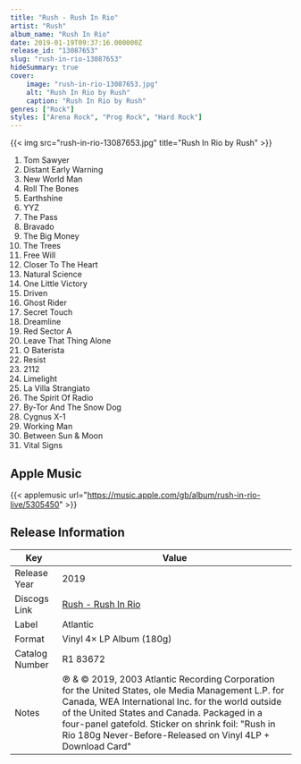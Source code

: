 ```yaml
---
title: "Rush - Rush In Rio"
artist: "Rush"
album_name: "Rush In Rio"
date: 2019-01-19T09:37:16.000000Z
release_id: "13087653"
slug: "rush-in-rio-13087653"
hideSummary: true
cover:
    image: "rush-in-rio-13087653.jpg"
    alt: "Rush In Rio by Rush"
    caption: "Rush In Rio by Rush"
genres: ["Rock"]
styles: ["Arena Rock", "Prog Rock", "Hard Rock"]
---
```


{{< img src="rush-in-rio-13087653.jpg" title="Rush In Rio by Rush" >}}

<!-- section break -->

1. Tom Sawyer
2. Distant Early Warning
3. New World Man
4. Roll The Bones
5. Earthshine
6. YYZ
7. The Pass
8. Bravado
9. The Big Money
10. The Trees
11. Free Will
12. Closer To The Heart
13. Natural Science
14. One Little Victory
15. Driven
16. Ghost Rider
17. Secret Touch
18. Dreamline
19. Red Sector A
20. Leave That Thing Alone
21. O Baterista
22. Resist
23. 2112
24. Limelight
25. La Villa Strangiato
26. The Spirit Of Radio
27. By-Tor And The Snow Dog
28. Cygnus X-1
29. Working Man
30. Between Sun & Moon
31. Vital Signs

<!-- section break -->




## Apple Music
{{< applemusic url="https://music.apple.com/gb/album/rush-in-rio-live/5305450" >}}






## Release Information
|  Key           | Value                                                |
| ---------------| ---------------------------------------------------- |
| Release Year   | 2019                                   |
| Discogs Link   | [Rush - Rush In Rio](https://www.discogs.com/release/13087653-Rush-Rush-In-Rio) |
| Label          | Atlantic |
| Format         | Vinyl 4× LP Album (180g) |
| Catalog Number | R1 83672 |
| Notes | ℗ & © 2019, 2003  Atlantic Recording Corporation for the United States, ole Media Management L.P. for Canada, WEA International Inc. for the world outside of the United States and Canada.  Packaged in a four-panel gatefold.  Sticker on shrink foil:  "Rush in Rio  180g  Never-Before-Released on Vinyl 4LP + Download Card" |